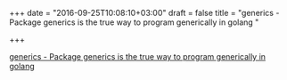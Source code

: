 +++
date = "2016-09-25T10:08:10+03:00"
draft = false
title = "generics - Package generics is the true way to program generically in golang "

+++

<p><a href="https://t.co/YctpDu0aaq">generics - Package generics is the true way to program generically in golang </a></p>

